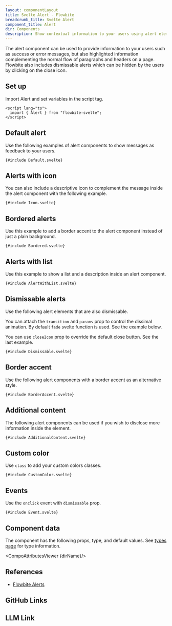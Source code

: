 ```yaml
---
layout: componentLayout
title: Svelte Alert - Flowbite
breadcrumb_title: Svelte Alert
component_title: Alert
dir: Components
description: Show contextual information to your users using alert elements based on Tailwind CSS
---
```


<script lang="ts">
  import { CompoAttributesViewer,  GitHubCompoLinks, toKebabCase, LlmLink } from '../../utils'
  const dirName = toKebabCase(component_title);
</script>

The alert component can be used to provide information to your users such as success or error messages, but also highlighted information complementing the normal flow of paragraphs and headers on a page. Flowbite also includes dismissable alerts which can be hidden by the users by clicking on the close icon.

## Set up

Import Alert and set variables in the script tag.

```svelte example hideOutput
<script lang="ts">
  import { Alert } from "flowbite-svelte";
</script>
```

## Default alert

Use the following examples of alert components to show messages as feedback to your users.

```svelte example class="flex flex-col gap-4"
{#include Default.svelte}
```

## Alerts with icon

You can also include a descriptive icon to complement the message inside the alert component with the following example.

```svelte example class="flex flex-col gap-4"
{#include Icon.svelte}
```

## Bordered alerts

Use this example to add a border accent to the alert component instead of just a plain background.

```svelte example class="flex flex-col gap-4"
{#include Bordered.svelte}
```

## Alerts with list

Use this example to show a list and a description inside an alert component.

```svelte example class="flex flex-col gap-4"
{#include AlertWithList.svelte}
```

## Dismissable alerts

Use the following alert elements that are also dismissable.

You can attach the `transition` and `params` prop to control the dissimal animation. By default `fade` svelte function is used. See the example below.

You can use `closeIcon` prop to override the default close button. See the last example.

```svelte example class="flex flex-col gap-4"
{#include Dismissable.svelte}
```

## Border accent

Use the following alert components with a border accent as an alternative style.

```svelte example class="flex flex-col gap-4"
{#include BorderAccent.svelte}
```

## Additional content

The following alert components can be used if you wish to disclose more information inside the element.

```svelte example class="flex flex-col gap-4"
{#include AdditionalContent.svelte}
```

## Custom color

Use `class` to add your custom colors classes.

```svelte example class="flex flex-col gap-4" hideScript
{#include CustomColor.svelte}
```

## Events

Use the `onclick` event with `dismissable` prop.

```svelte example class="flex flex-col gap-4"
{#include Event.svelte}
```

## Component data

The component has the following props, type, and default values. See [types page](/docs/pages/typescript) for type information.

<CompoAttributesViewer {dirName}/>

## References

- [Flowbite Alerts](https://flowbite.com/docs/components/alerts/)

## GitHub Links

<GitHubCompoLinks />

## LLM Link

<LlmLink />
